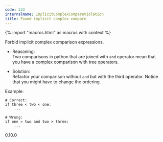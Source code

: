 ```yaml
---
code: 333
internalName: ImplicitComplexCompareViolation
title: Found implicit complex compare
---
```


{% import "macros.html" as macros with context %}

Forbid implicit complex comparison expressions.

  - Reasoning:  
    Two comparisons in python that are joined with `and` operator mean
    that you have a complex comparison with tree operators.

  - Solution:  
    Refactor your comparison without `and` but with the third operator.
    Notice that you might have to change the ordering.

Example:

    # Correct:
    if three < two < one:
        ...
    
    # Wrong:
    if one > two and two > three:
        ...

<div class="versionadded">

0.10.0

</div>